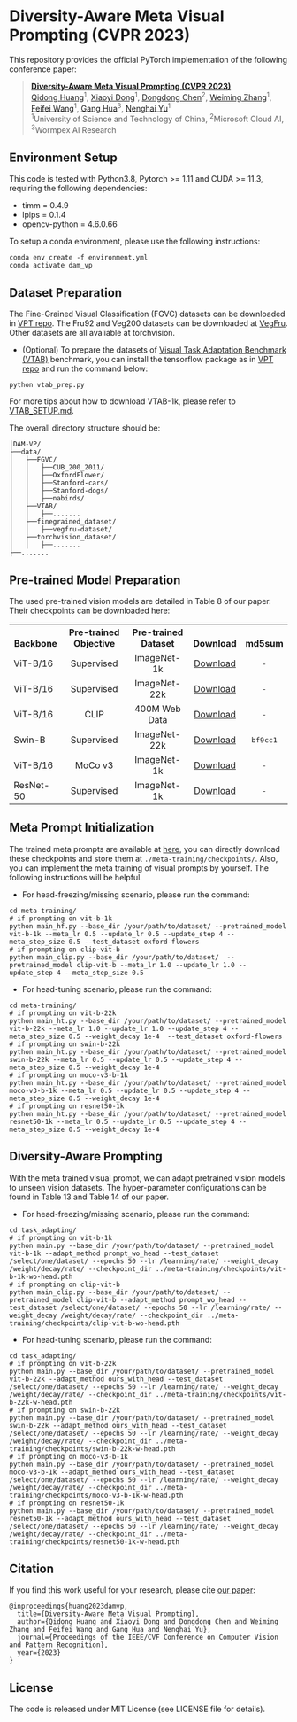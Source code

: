 # Diversity-Aware Meta Visual Prompting (CVPR 2023)
This repository provides the official PyTorch implementation of the following conference paper: 
> [**Diversity-Aware Meta Visual Prompting (CVPR 2023)**](https://arxiv.org/abs/2303.08138) <br>
> [Qidong Huang](http://home.ustc.edu.cn/~hqd0037/)<sup>1</sup>, 
> [Xiaoyi Dong](https://scholar.google.com/citations?user=FscToE0AAAAJ&hl=en)<sup>1</sup>, 
> [Dongdong Chen](https://www.dongdongchen.bid/)<sup>2</sup>, 
> [Weiming Zhang](http://staff.ustc.edu.cn/~zhangwm/index.html)<sup>1</sup>, 
> [Feifei Wang](http://home.ustc.edu.cn/~wangfeifei/)<sup>1</sup>, 
> [Gang Hua](https://www.ganghua.org/)<sup>3</sup>, 
> [Nenghai Yu](https://scholar.google.com/citations?user=7620QAMAAAAJ&hl=en)<sup>1</sup> <br>
> <sup>1</sup>University of Science and Technology of China, <sup>2</sup>Microsoft Cloud AI, <sup>3</sup>Wormpex AI Research <br>
>

## Environment Setup
This code is tested with Python3.8, Pytorch >= 1.11 and CUDA >= 11.3, requiring the following dependencies:

* timm = 0.4.9
* lpips = 0.1.4
* opencv-python = 4.6.0.66

To setup a conda environment, please use the following instructions:
```
conda env create -f environment.yml
conda activate dam_vp
```

## Dataset Preparation
The Fine-Grained Visual Classification (FGVC) datasets can be downloaded in [VPT repo](https://github.com/KMnP/vpt). The Fru92 and Veg200 datasets can be downloaded at [VegFru](https://github.com/ustc-vim/vegfru). Other datasets are all avaliable at torchvision. 
* (Optional) To prepare the datasets of [Visual Task Adaptation Benchmark (VTAB)](https://google-research.github.io/task_adaptation/) benchmark, you can install the tensorflow package as in [VPT repo](https://github.com/KMnP/vpt) and run the command below:
```
python vtab_prep.py
```
For more tips about how to download VTAB-1k, please refer to [VTAB_SETUP.md](https://github.com/KMnP/vpt/blob/main/VTAB_SETUP.md).

The overall directory structure should be:
```
│DAM-VP/
├──data/
│   ├──FGVC/
│   │   ├──CUB_200_2011/
│   │   ├──OxfordFlower/
│   │   ├──Stanford-cars/
│   │   ├──Stanford-dogs/
│   │   ├──nabirds/
│   ├──VTAB/
│   │   ├──.......
│   ├──finegrained_dataset/
│   │   ├──vegfru-dataset/
│   ├──torchvision_dataset/
│   │   ├──.......
├──.......
```

## Pre-trained Model Preparation
The used pre-trained vision models are detailed in Table 8 of our paper. Their checkpoints can be downloaded here:

<table><tbody>
<!-- START TABLE -->
<!-- TABLE HEADER -->
<th valign="bottom">Backbone</th>
<th valign="bottom">Pre-trained Objective</th>
<th valign="bottom">Pre-trained Dataset</th>
<th valign="bottom">Download</th>
<th valign="bottom">md5sum</th>
<!-- TABLE BODY -->
<tr><td align="left">ViT-B/16</td>
<td align="center">Supervised</td>
<td align="center">ImageNet-1k</td>
<td align="center"><a href="xxx">Download</a></td>
<td align="center"><tt>-</tt></td>
</tr>
<tr><td align="left">ViT-B/16</td>
<td align="center">Supervised</td>
<td align="center">ImageNet-22k</td>
<td align="center"><a href="xxx">Download</a></td>
<td align="center"><tt>-</tt></td>
</tr>
<tr><td align="left">ViT-B/16</td>
<td align="center">CLIP</td>
<td align="center">400M Web Data</td>
<td align="center"><a href="https://openai.com/research/clip">Download</a></td>
<td align="center"><tt>-</tt></td>
</tr>
<tr><td align="left">Swin-B</td>
<td align="center">Supervised</td>
<td align="center">ImageNet-22k</td>
<td align="center"><a href="https://github.com/SwinTransformer/storage/releases/download/v1.0.0/swin_base_patch4_window7_224_22k.pth">Download</a></td>
<td align="center"><tt>bf9cc1</tt></td>
</tr>
<tr><td align="left">ViT-B/16</td>
<td align="center">MoCo v3</td>
<td align="center">ImageNet-1k</td>
<td align="center"><a href="xxx">Download</a></td>
<td align="center"><tt>-</tt></td>
</tr>
<tr><td align="left">ResNet-50</td>
<td align="center">Supervised</td>
<td align="center">ImageNet-1k</td>
<td align="center"><a href="https://pytorch.org/vision/stable/models.html">Download</a></td>
<td align="center"><tt>-</tt></td>
</tr>
</tbody></table>


## Meta Prompt Initialization
The trained meta prompts are available at [here](https://drive.google.com/drive/folders/1X0ZgnQlZw57iqSxORS_n4A8JbxQVfd3q?usp=sharing), you can directly download these checkpoints and store them at ```./meta-training/checkpoints/```.
Also, you can implement the meta training of visual prompts by yourself. The following instructions will be helpful.
* For head-freezing/missing scenario, please run the command:
```
cd meta-training/
# if prompting on vit-b-1k
python main_hf.py --base_dir /your/path/to/dataset/ --pretrained_model vit-b-1k --meta_lr 0.5 --update_lr 0.5 --update_step 4 --meta_step_size 0.5 --test_dataset oxford-flowers
# if prompting on clip-vit-b
python main_clip.py --base_dir /your/path/to/dataset/  --pretrained_model clip-vit-b --meta_lr 1.0 --update_lr 1.0 --update_step 4 --meta_step_size 0.5
```
* For head-tuning scenario, please run the command:
```
cd meta-training/
# if prompting on vit-b-22k
python main_ht.py --base_dir /your/path/to/dataset/ --pretrained_model vit-b-22k --meta_lr 1.0 --update_lr 1.0 --update_step 4 --meta_step_size 0.5 --weight_decay 1e-4  --test_dataset oxford-flowers
# if prompting on swin-b-22k
python main_ht.py --base_dir /your/path/to/dataset/ --pretrained_model swin-b-22k --meta_lr 0.5 --update_lr 0.5 --update_step 4 --meta_step_size 0.5 --weight_decay 1e-4
# if prompting on moco-v3-b-1k
python main_ht.py --base_dir /your/path/to/dataset/ --pretrained_model moco-v3-b-1k --meta_lr 0.5 --update_lr 0.5 --update_step 4 --meta_step_size 0.5 --weight_decay 1e-4
# if prompting on resnet50-1k
python main_ht.py --base_dir /your/path/to/dataset/ --pretrained_model resnet50-1k --meta_lr 0.5 --update_lr 0.5 --update_step 4 --meta_step_size 0.5 --weight_decay 1e-4
```

## Diversity-Aware Prompting
With the meta trained visual prompt, we can adapt pretrained vision models to unseen vision datasets. The hyper-parameter configurations can be found in Table 13 and Table 14 of our paper. 
* For head-freezing/missing scenario, please run the command:
```
cd task_adapting/
# if prompting on vit-b-1k
python main.py --base_dir /your/path/to/dataset/ --pretrained_model vit-b-1k --adapt_method prompt_wo_head --test_dataset /select/one/dataset/ --epochs 50 --lr /learning/rate/ --weight_decay /weight/decay/rate/ --checkpoint_dir ../meta-training/checkpoints/vit-b-1k-wo-head.pth
# if prompting on clip-vit-b
python main_clip.py --base_dir /your/path/to/dataset/ --pretrained_model clip-vit-b --adapt_method prompt_wo_head --test_dataset /select/one/dataset/ --epochs 50 --lr /learning/rate/ --weight_decay /weight/decay/rate/ --checkpoint_dir ../meta-training/checkpoints/clip-vit-b-wo-head.pth
```
* For head-tuning scenario, please run the command:
```
cd task_adapting/
# if prompting on vit-b-22k
python main.py --base_dir /your/path/to/dataset/ --pretrained_model vit-b-22k --adapt_method ours_with_head --test_dataset /select/one/dataset/ --epochs 50 --lr /learning/rate/ --weight_decay /weight/decay/rate/ --checkpoint_dir ../meta-training/checkpoints/vit-b-22k-w-head.pth
# if prompting on swin-b-22k
python main.py --base_dir /your/path/to/dataset/ --pretrained_model swin-b-22k --adapt_method ours_with_head --test_dataset /select/one/dataset/ --epochs 50 --lr /learning/rate/ --weight_decay /weight/decay/rate/ --checkpoint_dir ../meta-training/checkpoints/swin-b-22k-w-head.pth
# if prompting on moco-v3-b-1k
python main.py --base_dir /your/path/to/dataset/ --pretrained_model moco-v3-b-1k --adapt_method ours_with_head --test_dataset /select/one/dataset/ --epochs 50 --lr /learning/rate/ --weight_decay /weight/decay/rate/ --checkpoint_dir ../meta-training/checkpoints/moco-v3-b-1k-w-head.pth
# if prompting on resnet50-1k
python main.py --base_dir /your/path/to/dataset/ --pretrained_model resnet50-1k --adapt_method ours_with_head --test_dataset /select/one/dataset/ --epochs 50 --lr /learning/rate/ --weight_decay /weight/decay/rate/ --checkpoint_dir ../meta-training/checkpoints/resnet50-1k-w-head.pth
```

## Citation
If you find this work useful for your research, please cite [our paper](https://arxiv.org/abs/2303.08138):
```
@inproceedings{huang2023damvp,
  title={Diversity-Aware Meta Visual Prompting},
  author={Qidong Huang and Xiaoyi Dong and Dongdong Chen and Weiming Zhang and Feifei Wang and Gang Hua and Nenghai Yu},
  journal={Proceedings of the IEEE/CVF Conference on Computer Vision and Pattern Recognition},
  year={2023}
}
```

## License
The code is released under MIT License (see LICENSE file for details).


